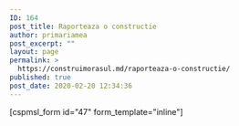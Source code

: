 ```yaml
---
ID: 164
post_title: Raporteaza o constructie
author: primariamea
post_excerpt: ""
layout: page
permalink: >
  https://construimorasul.md/raporteaza-o-constructie/
published: true
post_date: 2020-02-20 12:34:36
---
```

[cspmsl_form id="47" form_template="inline"]